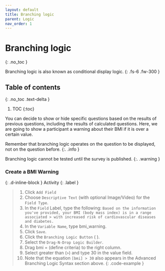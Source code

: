 ```yaml
---
layout: default
title: Branching logic
parent: Logic
nav_order: 1
---
```


# Branching logic
{: .no_toc }

Branching logic is also known as conditional display logic.
{: .fs-6 .fw-300 }

## Table of contents
{: .no_toc .text-delta }

1. TOC
{:toc}

You can decide to show or hide specific questions based on the results of previous questions, including the results of calculated questions. Here, we are going to show a participant a warning about their BMI if it is over a certain value.

Remember that branching logic operates on the question to be displayed, not on the question before.
{:. .info }

Branching logic cannot be tested until the survey is published.
{:. .warning }

### Create a BMI Warning
{: .d-inline-block }
Activity
{: .label }
> 1. Click `Add Field`
> 2. Choose `Descriptive Text` (with optional Image/Video) for the `Field Type`.
> 3. In the `Field` Label, type the following:
> `Based on the information you've provided, your BMI (body mass index) is in a range associated > with increased risk of cardiovascular diseases and diabetes.`
> 4. In the `Variable Name`, type bmi_warning.
> 5. Click `Save`.
> 6. Click the `Branching Logic Button` ( ).
> 7. Select the `Drag-N-Drop Logic Builder`.
> 8. Drag bmi = (define criteria) to the right column.
> 9. Select greater than (`>`) and type 30 in the value field.
> 10. Note that the equation `[bmi] > 30` also appears in the Advanced Branching Logic Syntax section above.
{: .code-example }
<!-- The {: .code-example } snippet causes the paragraph above to be enclosed in a box. -->